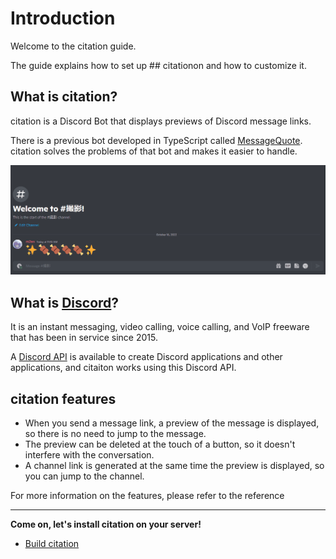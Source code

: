 # Introduction

Welcome to the citation guide.

The guide explains how to set up ## citationon and how to customize it.

## What is citation?

citation is a Discord Bot that displays previews of Discord message links.

There is a previous bot developed in TypeScript called [MessageQuote](https://github.com/m2en/MessageQuote). citation solves the problems of that bot and makes it easier to handle.

![Demo](../../image/reference/features/gif/quote.gif)

## What is [Discord](https://discord.com/)?

It is an instant messaging, video calling, voice calling, and VoIP freeware that has been in service since 2015.

A [Discord API](https://discord.com/developers/docs/intro) is available to create Discord applications and other applications, and citaiton works using this Discord API.

## citation features

- When you send a message link, a preview of the message is displayed, so there is no need to jump to the message.
- The preview can be deleted at the touch of a button, so it doesn't interfere with the conversation.
- A channel link is generated at the same time the preview is displayed, so you can jump to the channel.

For more information on the features, please refer to the reference

----

**Come on, let's install citation on your server!**

- [Build citation](install-guide/getting-started.md)
